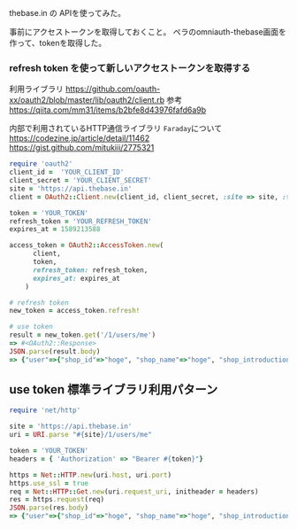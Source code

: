 thebase.in の APIを使ってみた。

事前にアクセストークンを取得しておくこと。
ペラのomniauth-thebase画面を作って、tokenを取得した。


### refresh token を使って新しいアクセストークンを取得する

利用ライブラリ
https://github.com/oauth-xx/oauth2/blob/master/lib/oauth2/client.rb
参考
https://qiita.com/mm31/items/b2bfe8d43976fafd6a9b

内部で利用されているHTTP通信ライブラリ `Faraday`について
https://codezine.jp/article/detail/11462
https://gist.github.com/mitukiii/2775321

```.rb
require 'oauth2'
client_id =  'YOUR_CLIENT_ID'
client_secret = 'YOUR_CLIENT_SECRET'
site = 'https://api.thebase.in'
client = OAuth2::Client.new(client_id, client_secret, :site => site, :token_url => '/1/oauth/token')

token = 'YOUR_TOKEN'
refresh_token = 'YOUR_REFRESH_TOKEN'
expires_at = 1589213588

access_token = OAuth2::AccessToken.new(
      client,
      token,
      refresh_token: refresh_token,
      expires_at: expires_at
    )

# refresh token
new_token = access_token.refresh!

# use token
result = new_token.get('/1/users/me')
=> #<OAuth2::Response>
JSON.parse(result.body)
=> {"user"=>{"shop_id"=>"hoge", "shop_name"=>"hoge", "shop_introduction"=>"", "shop_url"=>"http://hoge.thebase.in", "twitter_id"=>"", "facebook_id"=>"", "ameba_id"=>"", "instagram_id"=>"", "background"=>nil, "display_background"=>0, "repeat_background"=>1, "logo"=>nil, "display_logo"=>0}}
```

## use token 標準ライブラリ利用パターン
 
```.rb
require 'net/http'

site = 'https://api.thebase.in'
uri = URI.parse "#{site}/1/users/me"

token = 'YOUR_TOKEN'
headers = { 'Authorization' => "Bearer #{token}"}

https = Net::HTTP.new(uri.host, uri.port)
https.use_ssl = true
req = Net::HTTP::Get.new(uri.request_uri, initheader = headers)
res = https.request(req)
JSON.parse(res.body)
=> {"user"=>{"shop_id"=>"hoge", "shop_name"=>"hoge", "shop_introduction"=>"", "shop_url"=>"http://hoge.thebase.in", "twitter_id"=>"", "facebook_id"=>"", "ameba_id"=>"", "instagram_id"=>"", "background"=>nil, "display_background"=>0, "repeat_background"=>1, "logo"=>nil, "display_logo"=>0}}
```
